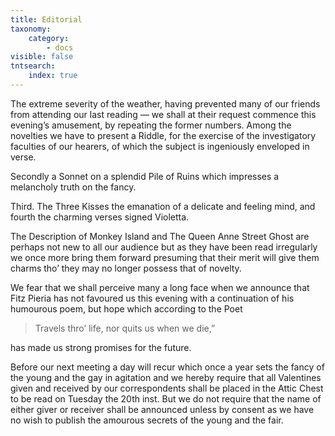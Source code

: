 ```yaml
---
title: Editorial
taxonomy:
    category:
        - docs
visible: false
tntsearch:
    index: true
---
```


The extreme severity of the weather, having prevented many of our friends from attending our last reading — we shall at their request commence this evening’s amusement, by repeating the former numbers. Among the novelties we have to present a Riddle, for the exercise of the investigatory faculties of our hearers, of which the subject is ingeniously enveloped in verse.

Secondly a Sonnet on a splendid Pile of Ruins which impresses a melancholy truth on the fancy.

Third. The Three Kisses the emanation of a delicate and feeling mind, and fourth the charming verses signed Violetta.

The Description of Monkey Island and The Queen Anne Street Ghost are perhaps not new to all our audience but as they have been read irregularly we once more bring them forward presuming that their merit will give them charms tho’ they may no longer possess that of novelty.

We fear that we shall perceive many a long face when we announce that Fitz Pieria has not favoured us this evening with a continuation of his humourous poem, but hope which according to the Poet

> 	Travels thro’ life, nor quits us when we die,”

has made us strong promises for the future.

Before our next meeting a day will recur which once a year sets the fancy of the young and the gay in agitation and we hereby require that all Valentines given and received by our correspondents shall be placed in the Attic Chest to be read on Tuesday the 20th inst. But we do not require that the name of either giver or receiver shall be announced unless by consent as we have no wish to publish the amourous secrets of the young and the fair.